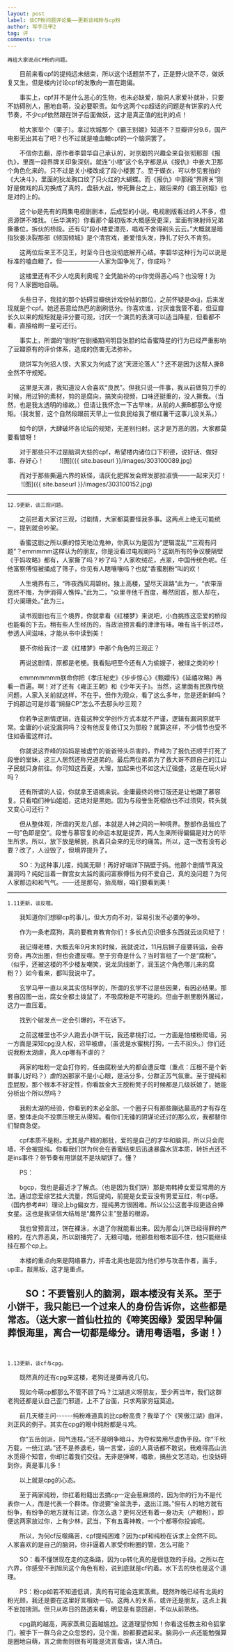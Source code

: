 ```yaml
---
layout: post
label: 谈CP粉问题评论集——更新谈纯粉与cp粉
author: 写手马甲2
tag: 评
comments: true
---
```


    再给大家说点CP粉的问题。

　　目前来看cpf的提纯远未结束，所以这个话题禁不了，正是野火烧不尽，做妖复又生。但是楼内讨论cpf的发散向一直在跑偏。

　　事实上，cpf并不是什么恶心的生物，也未必缺爱，脑洞人家爱补就补，只要不妨碍别人，圈地自萌，没必要职责。如今这两个cp超话的问题是有饼家的人代节奏，不少cpf依然跟在饼子后面做妖，这才是真正值的批判的点！

　　给大家举个（栗子）。拿过坎城那个《霸王别姬》知道不？豆瓣评分9.6，国产电影无出其右了吧？也不过就是嗑血糖cpf的一个脑洞罢了。

　　不信你去翻，原作者李碧华自己承认的，对京剧的兴趣全来自张彻那部《报仇》，里面一段界牌关印象深刻。就连“小楼”这个名字都是从《报仇》中姜大卫那个角色化来的。只不过是关小楼改成了段小楼罢了。至于蝶衣，可以参见套拍的《大决斗》，里面的狄龙胸口纹了只火红的大蝴蝶。而《报仇》中那段“界牌关”刚好是做戏的兵刃换成了真的，盘肠大战，惨死舞台之上，跟后来的《霸王别姬》也是对的上的。

　　这个ip是先有的两集电视剧剧本，后成型的小说。电视剧版看过的人不多，但资源饼不难找。（岳华演的）你看那个最初版本大概感受更深，里面有映射师兄弟撕番位，拆伙的桥段。还有句“段小楼爱漂亮，唱戏不舍得剃头云云。”大概就是暗指狄姜决裂那部《倾国倾城》是个清宫戏，姜爱惜头发，挣扎了好久不肯剪。

　　这两位后来王不见王，时至今日也没彻底解开心结。李碧华这种行为可以说是标准的嗑血糖了。但——————人家为国争光了，你成吗？

　　这楼里还有不少人吃奥利奥呢？全凭脑补的cp你觉得恶心吗？也没呀！为何？人家圈地自萌。

　　头些日子，我挂的那个妨碍豆瓣统计戏份帖的那位，之前怀疑是dxjj，后来发现就是个cpf。她还恶意给热巴的剧刷低分。你喜欢谁，讨厌谁我管不着，但豆瓣长久以来的规矩就是评分要可观，讨厌一个演员的表演可以适当降星，但看都不看，直接给刷一星可还行。

　　事实上，所谓的“剧粉”在剧播期间明目张胆的给香蜜降星的行为已经严重影响了豆瓣原有的评价体系，造成的伤害无法弥补。

　　烧饼军为何招人恨，大家又为何成了这“天涯沦落人”？还不是因为这帮人撕B全然不守规矩。

　　这里是天涯，我知道没人会喜欢“良民”。但我只说一件事，我从前做剪刀手的时候，用过钟的素材，剪的是腐向，搞笑向视频，口味还挺重的，没人撕我。（当然，也是我太透明的缘故。）但请让我怀念一下古早味，从前的人撕B都那么守规矩。（我发誓，这个自然段跟前天早上一位良民给我了根红薯干这事儿没关系。）

　　如今的饼，大肆破坏各论坛的规矩，无差别扫射。这才是万恶的因，大家都莫要看错呀！

　　对于那些只不过是脑洞大些的cpf，希望楼内诸位口下积德，说好话、做好事、存好心！
　　
![图]({{ site.baseurl }}/images/303100089.jpg)

　　而对于那些撕遍六界的妖怪，请灰化肥挥发会辉发那拉淑慎——一起来灭灯！
　　
![图]({{ site.baseurl }}/images/303100152.jpg)


---

    12.9更新，谈三观问题。

　　之前拦着大家讨三观，讨剧情，大家都莫要怪我多事。这两点上绝无可能统一，提到就会吵架。

　　香蜜这剧之所以撕的惊天地泣鬼神，你真以为是因为“逻辑混乱”“三观有问题”？emmmmm这样认为的朋友，你是没看过电视剧吗？这剧所有的争议梗隔壁《于妈攻略》都有，人家撕了吗？吵了吗？人家吹绒花，点翠，中国传统色呢。任他富察傅恒被捅成了筛子，你见有人瞎嚷嚷吗？也就“香蜜剧粉”叫的欢！

　　人生境界有三，“昨夜西风凋碧树。独上高楼，望尽天涯路”此为一，“衣带渐宽终不悔，为伊消得人憔悴。”此为二，“众里寻他千百度，蓦然回首，那人却在，灯火阑珊处。”此为三。

　　读书观剧也有三个境界，你就拿看《红楼梦》来说吧，小白挑拣这恋爱的桥段也能看的下去。稍有些人生经历的，当政治预言看的津津有味。唯有当千帆过尽，参透人间滋味，才能从书中读到美！

　　要不你给我讨一波《红楼梦》中那个角色的三观正？

　　再说这剧情，原都是老梗。我看贴吧至今还有人为偷嫂子，被绿之类的吵！

　　emmmmmmm朕命你把《孝庄秘史》《步步惊心》《甄嬛传》《延禧攻略》再看一百遍。啊！对了还有《雍正王朝》和《少年天子》。当然，这里面有民族传统问题，人家入关前就这样，不在乎。但作为观众，看了这么多年，您是还新鲜吗？于妈那边可是炒着“娴昼CP”怎么不去那头吵三观？

　　你若争这剧情逻辑，连载这种文学创作方式本就不严谨，逻辑有漏洞原就平常。金庸的小说没漏洞吗？没有他反复修订又为那般？就算这样，不少情节也受不住如香蜜这样讨。

　　你就说这乔峰的妈妈是被虚竹的爸爸带头杀害的，乔峰为了报仇还顺手打死了段誉的堂妹，这三人居然还称兄道弟的。最后两位弟弟为了救大哥不顾自己的江山子民就只身前往。你可知这西夏，大理，加起来也不如这大辽强盛，这是在玩火好吗？

　　还有所谓的人设，你就拿王语嫣来说。金庸最终的修订版还是让他跟了慕容复。只看咱们神仙姐姐，这绝对是黑她。因为与段誉生死相依也不过须臾，转头就又变心可还行？

　　但从整体观，所谓的天龙八部，本就是人神之间的一种境界。整部作品皆应了一句”色即是空“。段誉与慕容复的命运本就是捉弄，两人生来所得偏偏是对方的毕生所求。所以，放下放是解脱，执着只会来的无尽的痛苦。所以，这一改有没有必要？改了，人设毁了，但境界提升了。

　　SO：为这种事儿摆，纯属无聊！再好好端详下隔壁于妈。他那个剧情节真没漏洞吗？纯妃当着一群宫女太监的面问富察傅恒为何不爱自己，真的没问题？为何人家那边和和气气。——还是那句，抬高眼，咱们要看到美！


---

    1.11更新，谈反噬。

　　我知道你们想聊cp的事儿，但大方向不对，容易引发不必要的争吵。

　　作为一条老腐狗，真的要教育教育你们！多长点见识很多东西就云淡风轻了！

　　我记得老楼，大概去年9月末的时候，我就说过，11月后狮子座要转运，会吞穷奇，再次出圈，但也会遭反噬。至于穷奇是什么？当时盲组了一个是“腐粉”。（似乎，还被这楼的不少楼友嘲笑，说龙凤线断了，润玉这个角色哪儿来的腐粉？）如今看来，都叫我说中了。

　　玄学马甲一直以来其实信科学的，所谓的玄学不过是些因果，有因必结果。那套自囚图一出，腐女全都土拨鼠了，不吸腐粉是不可能的。但由于剧里剧外屠过，这力一直压着。

　　找到个破发点一定会引爆的，不在话下。

　　之前这楼里也不少人跑去小饼干玩，我还拿桃打过。一方面是怕楼粉爬墙，另一方面是深知cpg没人权，迟早被虐。（虽说是水蜜桃打狗，一去不回头。）你们还说我粉太湖虐，真人cp哪有不虐的？

　　两家的唯粉一定会打你的，任由腐粉坐大的都会遭反噬（重点：压根不是个新鲜事儿好吗？）虐的凶那家不是小心眼，是活分多，分群正苏气氛重。至于提纯和歪屁股，那个根本不好定性，你看跋金大王脱粉凳子的时候都是几级妖娘了，她能分析出个所以然吗？

　　我粉太湖的经验，你看到的未必全部。一个圈子只有那些蹦达最高的才有存在感，整体走向不投票压根无从得知。看你们无锤的阴谋论还讨的那么欢，我都替你们智商急促。

　　cpf本质不是粉。尤其是产粮的那批，爱的是自己的才华和脑洞，所以只会爬墙，不会被提纯。你看我们饼为何会在香蜜结束后迅速暴露水货本质，转折点还不是ins事件？带节奏有用饼就不是块糊饼了。懂？

　　PS：

　　bgcp，我也是最近才了解点。（也是因为我们饼）那是南韩捧女爱豆常用的方法。通过恋爱综艺挂大流量，然后提纯，前提是女爱豆没有男爱豆红，有cp感。（国内参考##）理论上bg偏女方，提纯男方很困难。所以公公这套手段更适合捧女星。这也是我坚信大结局是“魔界公主”登基的根源。

　　我也曾预言过，饼在裸泳，水退了你就能看出来。因为那会儿饼已经得罪的产粮的，在六界恶臭，所以剧播完了，无粮可嗑，他那些粉根本固不住，他只能继续挂在那个cp上。

　　本楼的重点向来是网络暴力，抨击北奥也是因为他们参与攻击作者，画手，up主。敲黑板，这才是重点。

　　SO：不要管别人的脑洞，跟本楼没有关系。至于小饼干，我只能已一个过来人的身份告诉你，这些都是常态。（送大家一首仙杜拉的《啼笑因缘》爱因早种偏葬恨海里，离合一切都是缘分。请用粤语唱，多谢！）
　　
　　
---

    1.13更新，谈cf与cpg。

　　既然真的还有cpg来这楼，老狗还是要再说几句。

　　现如今萌cp都那么不管不顾了吗？江湖道义呀朋友，至少再当年，我们这群老狗还都是认自己歪门邪道，上不了台面，只求两家穷寇莫追。

　　前几天楼主问------纯粉难道真的比cp粉高贵？我举了个《笑傲江湖》曲洋，刘正风的例子。其实在cpg的眼中纯粉都是斗鸡。

　　你“五岳剑派，同气连枝。”还不是明争暗斗，为夺权势用尽虚伪手段。你“千秋万载，一统江湖。”还不是养退毛，搞一言堂，迫的人真话都不敢说。我难得高山流水觅得个知音，你却拦着我们交往。无非是弹琴，唱歌，搞些文艺活动，也没妨碍到你，真是事儿多！

　　以上就是cpg的心态。

　　至于两家纯粉，你扛着粉籍出去搞cp一定会惹麻烦的，因为你的行为不是代表你一人，而是代表一个群体。你说要“金盆洗手，退出江湖。”但有人的地方就有纷争，有纷争的地方就有江湖，你怎么退？更何况还有着一身功夫（产粮粉），即便这两家放过你，上有少林，武当，下有五毒神教，一个个都等你投诚呢。

　　所以，为何cf反噬痛苦，cpf提纯困难？因为cpf和纯粉在诉求上全然不同。人家喜欢的是自己的脑洞，你非逼着人家受你粉圈的管，怎么可能？

　　SO：看不懂饼现在走的这条路，因为cp转化真的是很低效的手段。之所以在六界，你感受不到旭凤这个角色有粉，说到底就是cf钓着。水下去的快也是这个道理。

　　PS：粉cp如若不知道低调，真的有可能会连累蒸煮。既然昨晚已经有北奥的粉光顾，我还是要在这里好言相劝一句。这两人的关系，或许还是朋友，这点上我不妄加揣测。但只从昨日的路透来看，明显是有意回避，不似从前熟络。

　　cpg跳的越高，两家蒸煮见面越尴尬。这道理望你知！你看这任教主和令狐掌门，被手下一群乌合之众忽悠的，见个面，脸都要遮起来。脑洞小一点还能勉强算是圈地自萌，言之凿凿则很有可能是流言蜚语，误人清白。